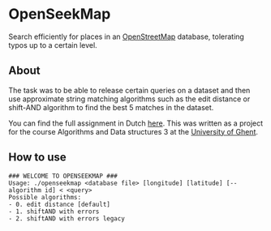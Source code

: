 # OpenSeekMap
Search efficiently for places in an [OpenStreetMap](https://www.openstreetmap.org) database, tolerating typos up to a certain level.

## About
The task was to be able to release certain queries on a dataset and then use approximate string matching algorithms such as the edit distance or shift-AND algorithm to find the best 5 matches in the dataset.

You can find the full assignment in Dutch [here](assignment/README.md). This was written as a project for the course Algorithms and Data structures 3 at the [University of Ghent](https://ugent.be).

## How to use
```
### WELCOME TO OPENSEEKMAP ###
Usage: ./openseekmap <database file> [longitude] [latitude] [--algorithm id] < <query>
Possible algorithms:
- 0. edit distance [default]
- 1. shiftAND with errors
- 2. shiftAND with errors legacy
```